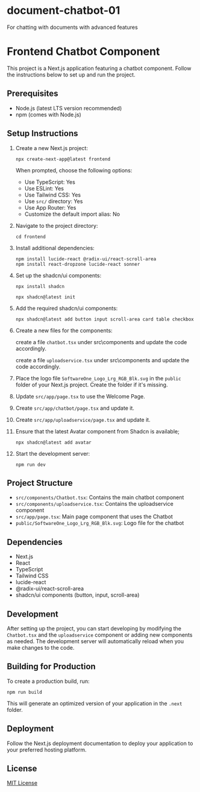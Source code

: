 # document-chatbot-01
For chatting with documents with advanced features
# Frontend Chatbot Component

This project is a Next.js application featuring a chatbot component. Follow the instructions below to set up and run the project.

## Prerequisites

- Node.js (latest LTS version recommended)
- npm (comes with Node.js)

## Setup Instructions

1. Create a new Next.js project:

   ```
   npx create-next-app@latest frontend
   ```

   When prompted, choose the following options:
   - Use TypeScript: Yes
   - Use ESLint: Yes
   - Use Tailwind CSS: Yes
   - Use `src/` directory: Yes
   - Use App Router: Yes
   - Customize the default import alias: No

2. Navigate to the project directory:

   ```
   cd frontend
   ```

3. Install additional dependencies:

   ```
   npm install lucide-react @radix-ui/react-scroll-area
   npm install react-dropzone lucide-react sonner
   ```

4. Set up the shadcn/ui components:
   
   ```
   npx install shadcn
   ```

   ```
   npx shadcn@latest init
   ```

   
6. Add the required shadcn/ui components:

   ```
   npx shadcn@latest add button input scroll-area card table checkbox
   ```

7. Create a new files for the components:


   create a file `chatbot.tsx` under src\components and update the code accordingly.


   create a file `uploadservice.tsx` under src\components and update the code accordingly.


8. Place the logo file `SoftwareOne_Logo_Lrg_RGB_Blk.svg` in the `public` folder of your Next.js project. Create the folder if it's missing.

9. Update `src/app/page.tsx` to use the Welcome Page.

10. Create `src/app/chatbot/page.tsx` and update it.

11. Create `src/app/uploadservice/page.tsx` and update it.

12. Ensure that the latest Avatar component from Shadcn is available;

    ```
    npx shadcn@latest add avatar
    ```
    
13. Start the development server:

    ```
    npm run dev
    ```

## Project Structure

- `src/components/Chatbot.tsx`: Contains the main chatbot component
- `src/components/uploadservice.tsx`: Contains the uploadservice component
- `src/app/page.tsx`: Main page component that uses the Chatbot
- `public/SoftwareOne_Logo_Lrg_RGB_Blk.svg`: Logo file for the chatbot

## Dependencies

- Next.js
- React
- TypeScript
- Tailwind CSS
- lucide-react
- @radix-ui/react-scroll-area
- shadcn/ui components (button, input, scroll-area)

## Development

After setting up the project, you can start developing by modifying the `Chatbot.tsx` and the `uploadservice` component or adding new components as needed. The development server will automatically reload when you make changes to the code.

## Building for Production

To create a production build, run:

```
npm run build
```

This will generate an optimized version of your application in the `.next` folder.

## Deployment

Follow the Next.js deployment documentation to deploy your application to your preferred hosting platform.

## License

[MIT License](https://opensource.org/licenses/MIT)
